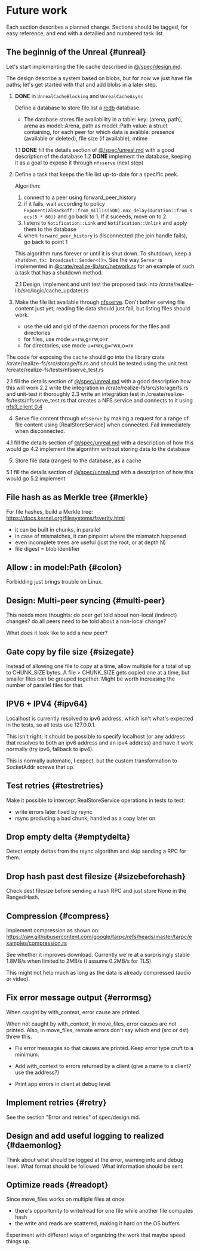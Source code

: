 # Future work

Each section describes a planned change. Sections should be tagged,
for easy reference, and end with a detailled and numbered task list.

## The beginnig of the Unreal {#unreal}

Let's start implementing the file cache described in [@/spec/design.md](design.md).

The design describe a system based on blobs, but for now we just have
file paths; let's get started with that and add blobs in a later step.

1. **DONE** in `UnrealCacheBlocking` and `UnrealCacheAsync`

   Define a database to store file list a [redb](https://github.com/cberner/redb/tree/master) database.
   - The database stores file availability in a table:
      key: (arena, path), arena as model::Arena, path as model::Path
      value: a struct containing, for each peer for which data is avalible: presence (available or deleted), file size (if available), mtime

   1.1 **DONE** fill the details section of [@/spec/unreal.md](unreal.md) with a good description of the database
   1.2 **DONE** implement the database, keeping it as a goal to expose it through `nfsserve` (next step)
   
   
2. Define a task that keeps the file list up-to-date for a specific peek.
 
   Algorithm:
    1. connect to a peer using forward_peer_history
    2. if it fails, wait according to policy
       `ExponentialBackoff::from_millis(500).max_delay(Duration::from_secs(5 *
       60))` and go back to 1. If it suceeds, move on to 2.
    3. listens to `Notification::Link` and `Notification::Unlink` and apply them to the database
    4. when `forward_peer_history` is disconnected (the join handle fails), go back to point 1
    
   This algorithm runs forever or until it is shut down. To shutdown,
   keep a `shutdown_tx: broadcast::Sender<()>`. See the way `Server`
   is implemented in
   [@crate/realize-lib/src/network.rs](../crate/realize-lib/src/network.rs)
   for an example of such a task that has a shutdown method.
   
   2.1 Design, implement and unit test the proposed task into
   /crate/realize-lib/src/logic/cache_updater.rs
    
3. Make the file list available through [nfsserve](https://github.com/xetdata/nfsserve). Don't bother serving file content just yet; reading file data should just fail, but listing files should work.

    - use the uid and gid of the daemon process for the files and directories
    - for files, use mode u=rw,g=rw,o=r
    - for directories, use mode u=rwx,g=rwx,o=rx

  The code for exposing the cache should go into the library crate
  /crate/realize-fs/src/storage/fs.rs and should be tested using the
  unit test /create/realize-fs/tests/nfsserve_test.rs

  2.1 fill the details section of [@/spec/unreal.md](unreal.md) with a good description how this will work
  2.2 write the integration in /crate/realize-fs/src/storage/fs.rs and unit-test it thoroughly
  2.3 write an integration test in /create/realize-fs/tests/nfsserve_test.rs that creates a NFS service
      and connects to it using [nfs3_client 0.4](https://crates.io/crates/nfs3_client/0.4.1)

4. Serve file content through `nfsserve` by making a request for a
   range of file content using [RealStoreService] when connected. Fail
   immediately when disconnected.

  4.1 fill the details section of [@/spec/unreal.md](unreal.md) with a description of how this would go
  4.2 implement the algorithm without storing data to the database

5. Store file data (ranges) to the database, as a cache

  5.1 fill the details section of [@/spec/unreal.md](unreal.md) with a description of how this would go
  5.2 implement

## File hash as as Merkle tree {#merkle}

For file hashes, build a Merkle tree:
  https://docs.kernel.org/filesystems/fsverity.html

- it can be built in chunks, in parallel
- in case of mismatches, it can pinpoint where the mismatch happened
- even incomplete trees are useful (just the root, or at depth N)
- file digest = blob identifier

## Allow : in model:Path {#colon}

Forbidding just brings trouble on Linux.

## Design: Multi-peer syncing {#multi-peer}

This needs more thoughts: do peer get told about non-local (indirect)
changes? do all peers need to be told about a non-local change?

What does it look like to add a new peer?

## Gate copy by file size {#sizegate}

Instead of allowing one file to copy at a time, allow multiple for a total of up to CHUNK_SIZE bytes. A file > CHUNK_SIZE gets copied one at a time, but smaller files can be grouped together. Might be worth increasing the number of parallel files for that.

## IPV6 + IPV4 {#ipv64}

Localhost is currently resolved to ipv6 address, which isn't what's
expected in the tests, so all tests use 127.0.0.1.

This isn't right; it should be possible to specify localhost (or any
address that resolves to both an ipv6 address and an ipv4 address) and
have it work normally (try ipv6, fallback to ipv4).

This is normally automatic, I expect, but the custom transformation to
SocketAddr screws that up.

## Test retries {#testretries}

Make it possible to intercept RealStoreService operations in tests to test:

- write errors later fixed by rsync
- rsync producing a bad chunk, handled as a copy later on

## Drop empty delta {#emptydelta}

Detect empty deltas from the rsync algorithm and skip sending a RPC
for them.

## Drop hash past dest filesize {#sizebeforehash}

Check dest filesize before sending a hash RPC and just store None in
the RangedHash.

## Compression {#compress}

Implement compression as shown on:
https://raw.githubusercontent.com/google/tarpc/refs/heads/master/tarpc/examples/compression.rs

See whether it improves download. Currently we're at a surprisingly
stable 1.8MB/s when limited to 2MB/s (I assume 0.2MB/s for TLS)

This might not help much as long as the data is already compressed
(audio or video).

## Fix error message output {#errormsg}

When caught by with_context, error cause are printed.

When not caught by with_context, in move_files, error causes are not
printed. Also, in move_files, remote errors don't say which end (src
or dst) threw this.

- Fix error messages so that causes are printed. Keep error type cruft
  to a minimum.

- Add with_context to errors returned by a client (give a name to a
  client? use the address?)

- Print app errors in client at debug level

## Implement retries {#retry}

See the section "Error and retries" of spec/design.md.

## Design and add useful logging to realized {#daemonlog}

Think about what should be logged at the error, warning info and debug
level. What format should be followed. What information should be
sent.

## Optimize reads {#readopt}

Since move_files works on multiple files at once:
 - there's opportunity to write/read for one file while another file computes hash
 - the write and reads are scattered, making it hard on the OS buffers

Experiment with different ways of organizing the work that maybe speed
things up.
